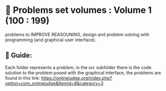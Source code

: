 # 🧠 Problems set volumes : Volume 1 (100 : 199)
problems to IMPROVE REASOUNING, design and problem solving with programming (and graphical user interface).
## 🔧 Guide:
Each folder represents a problem, in the src subfolder there is the code solution to the problem posed with the graphical interface, the problems are found in this link: https://onlinejudge.org/index.php?option=com_onlinejudge&Itemid=8&category=3
